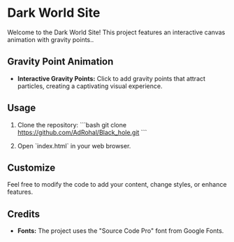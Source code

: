 # Dark World Site

Welcome to the Dark World Site! This project features an interactive canvas animation with gravity points..

## Gravity Point Animation

- **Interactive Gravity Points:** Click to add gravity points that attract particles, creating a captivating visual experience.

## Usage

1. Clone the repository:
   \`\`\`bash
   git clone https://github.com/AdRohal/Black_hole.git
   \`\`\` 

2. Open \`index.html\` in your web browser.

## Customize

Feel free to modify the code to add your content, change styles, or enhance features.

## Credits

- **Fonts:** The project uses the \"Source Code Pro\" font from Google Fonts.
